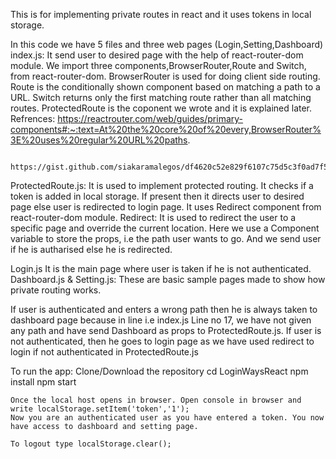 This is for implementing private routes in react and it uses tokens in local storage.

In this code we have 5 files and three web pages (Login,Setting,Dashboard)
index.js:
    It send user to desired page with the help of react-router-dom module. We import three components,BrowserRouter,Route and Switch, from react-router-dom. 
        BrowserRouter is used for doing client side routing.
        Route is the conditionally shown component based on matching a path to a URL.
        Switch returns only the first matching route rather than all matching routes.
        ProtectedRoute is the coponent we wrote and it is explained later.
    Refrences:
         https://reactrouter.com/web/guides/primary-components#:~:text=At%20the%20core%20of%20every,BrowserRouter%3E%20uses%20regular%20URL%20paths.
         
         https://gist.github.com/siakaramalegos/df4620c52e829f6107c75d5c3f0ad7f5

ProtectedRoute.js:
    It is used to implement protected routing. It checks if a token is added in local storage. If present then it directs user to desired page else user is redirected to login page.
    It uses Redirect component from react-router-dom module.
        Redirect: It is used to redirect the user to a specific page and override the current location.
    Here we use a Component variable to store the props, i.e the path user wants to go. And we send user if he is autharised else he is redirected.

Login.js
    It is the main page where user is taken if he is not authenticated.
Dashboard.js & Setting.js:
    These are basic sample pages made to show how private routing works.


If user is authenticated and enters a wrong path then he is always taken to dashboard page because in line <ProtectedRoute component={Dashboard} /> i.e index.js Line no 17, we have not given any path and have send Dashboard as props to ProtectedRoute.js.
If user is not authenticated, then he goes to login page as we have used redirect to login if not authenticated in ProtectedRoute.js


To run the app:
    Clone/Download the repository
    cd LoginWaysReact
    npm install
    npm start

    Once the local host opens in browser. Open console in browser and write localStorage.setItem('token','1');
    Now you are an authenticated user as you have entered a token. You now have access to dashboard and setting page.

    To logout type localStorage.clear();
